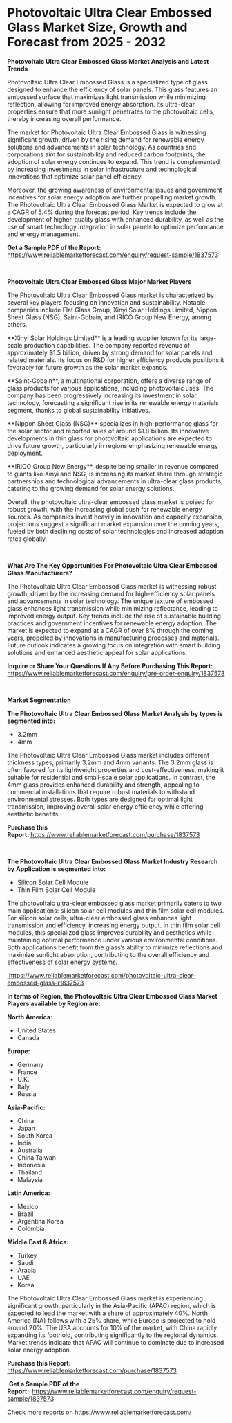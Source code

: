 <p><h1>Photovoltaic Ultra Clear Embossed Glass Market Size, Growth and Forecast from 2025 - 2032</h1></p><p><strong>Photovoltaic Ultra Clear Embossed Glass Market Analysis and Latest Trends</strong></p>
<p><p>Photovoltaic Ultra Clear Embossed Glass is a specialized type of glass designed to enhance the efficiency of solar panels. This glass features an embossed surface that maximizes light transmission while minimizing reflection, allowing for improved energy absorption. Its ultra-clear properties ensure that more sunlight penetrates to the photovoltaic cells, thereby increasing overall performance.</p><p>The market for Photovoltaic Ultra Clear Embossed Glass is witnessing significant growth, driven by the rising demand for renewable energy solutions and advancements in solar technology. As countries and corporations aim for sustainability and reduced carbon footprints, the adoption of solar energy continues to expand. This trend is complemented by increasing investments in solar infrastructure and technological innovations that optimize solar panel efficiency.</p><p>Moreover, the growing awareness of environmental issues and government incentives for solar energy adoption are further propelling market growth. The Photovoltaic Ultra Clear Embossed Glass Market is expected to grow at a CAGR of 5.4% during the forecast period. Key trends include the development of higher-quality glass with enhanced durability, as well as the use of smart technology integration in solar panels to optimize performance and energy management.</p></p>
<p><strong>Get a Sample PDF of the Report:&nbsp;</strong> <a href="https://www.reliablemarketforecast.com/enquiry/request-sample/1837573?utm_campaign=2462&utm_medium=2&utm_source=Github&utm_content=ia&utm_term=14022025&utm_id=photovoltaic-ultra-clear-embossed-glass">https://www.reliablemarketforecast.com/enquiry/request-sample/1837573</a></p>
<p>&nbsp;</p>
<p><strong>Photovoltaic Ultra Clear Embossed Glass Major Market Players</strong></p>
<p><p>The Photovoltaic Ultra Clear Embossed Glass market is characterized by several key players focusing on innovation and sustainability. Notable companies include Flat Glass Group, Xinyi Solar Holdings Limited, Nippon Sheet Glass (NSG), Saint-Gobain, and IRICO Group New Energy, among others.</p><p>**Xinyi Solar Holdings Limited** is a leading supplier known for its large-scale production capabilities. The company reported revenue of approximately $1.5 billion, driven by strong demand for solar panels and related materials. Its focus on R&D for higher efficiency products positions it favorably for future growth as the solar market expands.</p><p>**Saint-Gobain**, a multinational corporation, offers a diverse range of glass products for various applications, including photovoltaic uses. The company has been progressively increasing its investment in solar technology, forecasting a significant rise in its renewable energy materials segment, thanks to global sustainability initiatives.</p><p>**Nippon Sheet Glass (NSG)** specializes in high-performance glass for the solar sector and reported sales of around $1.8 billion. Its innovative developments in thin glass for photovoltaic applications are expected to drive future growth, particularly in regions emphasizing renewable energy deployment.</p><p>**IRICO Group New Energy**, despite being smaller in revenue compared to giants like Xinyi and NSG, is increasing its market share through strategic partnerships and technological advancements in ultra-clear glass products, catering to the growing demand for solar energy solutions.</p><p>Overall, the photovoltaic ultra-clear embossed glass market is poised for robust growth, with the increasing global push for renewable energy sources. As companies invest heavily in innovation and capacity expansion, projections suggest a significant market expansion over the coming years, fueled by both declining costs of solar technologies and increased adoption rates globally.</p></p>
<p>&nbsp;</p>
<p><strong>What Are The Key Opportunities For Photovoltaic Ultra Clear Embossed Glass Manufacturers?</strong></p>
<p><p>The Photovoltaic Ultra Clear Embossed Glass market is witnessing robust growth, driven by the increasing demand for high-efficiency solar panels and advancements in solar technology. The unique texture of embossed glass enhances light transmission while minimizing reflectance, leading to improved energy output. Key trends include the rise of sustainable building practices and government incentives for renewable energy adoption. The market is expected to expand at a CAGR of over 8% through the coming years, propelled by innovations in manufacturing processes and materials. Future outlook indicates a growing focus on integration with smart building solutions and enhanced aesthetic appeal for solar applications.</p></p>
<p><strong>Inquire or Share Your Questions If Any Before Purchasing This Report:</strong> <a href="https://www.reliablemarketforecast.com/enquiry/pre-order-enquiry/1837573?utm_campaign=2462&utm_medium=2&utm_source=Github&utm_content=ia&utm_term=14022025&utm_id=photovoltaic-ultra-clear-embossed-glass">https://www.reliablemarketforecast.com/enquiry/pre-order-enquiry/1837573</a></p>
<p>&nbsp;</p>
<p><strong>Market Segmentation</strong></p>
<p><strong>The Photovoltaic Ultra Clear Embossed Glass Market Analysis by types is segmented into:</strong></p>
<p><ul><li>3.2mm</li><li>4mm</li></ul></p>
<p><p>The Photovoltaic Ultra Clear Embossed Glass market includes different thickness types, primarily 3.2mm and 4mm variants. The 3.2mm glass is often favored for its lightweight properties and cost-effectiveness, making it suitable for residential and small-scale solar applications. In contrast, the 4mm glass provides enhanced durability and strength, appealing to commercial installations that require robust materials to withstand environmental stresses. Both types are designed for optimal light transmission, improving overall solar energy efficiency while offering aesthetic benefits.</p></p>
<p><strong>Purchase this Report:&nbsp;</strong><a href="https://www.reliablemarketforecast.com/purchase/1837573?utm_campaign=2462&utm_medium=2&utm_source=Github&utm_content=ia&utm_term=14022025&utm_id=photovoltaic-ultra-clear-embossed-glass">https://www.reliablemarketforecast.com/purchase/1837573</a></p>
<p>&nbsp;</p>
<p><strong>The Photovoltaic Ultra Clear Embossed Glass Market Industry Research by Application is segmented into:</strong></p>
<p><ul><li>Silicon Solar Cell Module</li><li>Thin Film Solar Cell Module</li></ul></p>
<p><p>The photovoltaic ultra-clear embossed glass market primarily caters to two main applications: silicon solar cell modules and thin film solar cell modules. For silicon solar cells, ultra-clear embossed glass enhances light transmission and efficiency, increasing energy output. In thin film solar cell modules, this specialized glass improves durability and aesthetics while maintaining optimal performance under various environmental conditions. Both applications benefit from the glass’s ability to minimize reflections and maximize sunlight absorption, contributing to the overall efficiency and effectiveness of solar energy systems.</p></p>
<p><a href="https://www.reliablemarketforecast.com/photovoltaic-ultra-clear-embossed-glass-r1837573?utm_campaign=2462&utm_medium=2&utm_source=Github&utm_content=ia&utm_term=14022025&utm_id=photovoltaic-ultra-clear-embossed-glass">&nbsp;https://www.reliablemarketforecast.com/photovoltaic-ultra-clear-embossed-glass-r1837573</a></p>
<p><strong>In terms of Region, the Photovoltaic Ultra Clear Embossed Glass Market Players available by Region are:</strong></p>
<p>
    <p> <strong> North America: </strong>
        <ul>
            <li>United States</li>
            <li>Canada</li>
        </ul>
        </p> 
    <p> <strong> Europe: </strong>
        <ul>
            <li>Germany</li>
            <li>France</li>
            <li>U.K.</li>
            <li>Italy</li>
            <li>Russia</li>
        </ul>
        </p> 
    <p> <strong> Asia-Pacific: </strong>
        <ul>
            <li>China</li>
            <li>Japan</li>
            <li>South Korea</li>
            <li>India</li>
            <li>Australia</li>
            <li>China Taiwan</li>
            <li>Indonesia</li>
            <li>Thailand</li>
            <li>Malaysia</li>
        </ul>
        </p> 
    <p> <strong> Latin America: </strong>
        <ul>
            <li>Mexico</li>
            <li>Brazil</li>
            <li>Argentina Korea</li>
            <li>Colombia</li>
        </ul>
        </p> 
    <p> <strong> Middle East & Africa: </strong>
        <ul>
            <li>Turkey</li>
            <li>Saudi</li>
            <li>Arabia</li>
            <li>UAE</li>
            <li>Korea</li>
        </ul>
    </p>
    </p>
<p><p>The Photovoltaic Ultra Clear Embossed Glass market is experiencing significant growth, particularly in the Asia-Pacific (APAC) region, which is expected to lead the market with a share of approximately 40%. North America (NA) follows with a 25% share, while Europe is projected to hold around 20%. The USA accounts for 10% of the market, with China rapidly expanding its foothold, contributing significantly to the regional dynamics. Market trends indicate that APAC will continue to dominate due to increased solar energy adoption.</p></p>
<p><strong>Purchase this Report: </strong><a href="https://www.reliablemarketforecast.com/purchase/1837573?utm_campaign=2462&utm_medium=2&utm_source=Github&utm_content=ia&utm_term=14022025&utm_id=photovoltaic-ultra-clear-embossed-glass">https://www.reliablemarketforecast.com/purchase/1837573</a></p>
<p>&nbsp;<strong>Get a Sample PDF of the Report:&nbsp;&nbsp;</strong><a href="https://www.reliablemarketforecast.com/enquiry/request-sample/1837573?utm_campaign=2462&utm_medium=2&utm_source=Github&utm_content=ia&utm_term=14022025&utm_id=photovoltaic-ultra-clear-embossed-glass">https://www.reliablemarketforecast.com/enquiry/request-sample/1837573</a></p>
<p><strong></strong></p>
<p>Check more reports on <a href="https://www.reliablemarketforecast.com/?utm_campaign=2462&utm_medium=2&utm_source=Github&utm_content=ia&utm_term=14022025&utm_id=photovoltaic-ultra-clear-embossed-glass">https://www.reliablemarketforecast.com/</a></p>